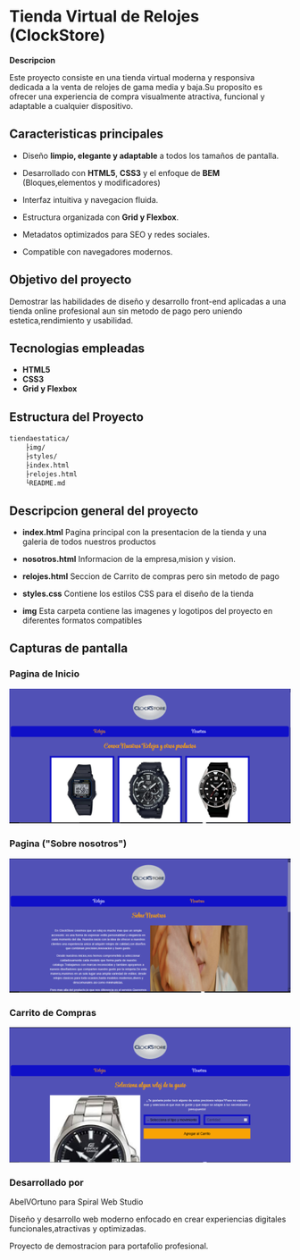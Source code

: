 # Tienda Virtual de Relojes (ClockStore)

**Descripcion**

Este proyecto consiste en una tienda virtual moderna y responsiva dedicada a la venta de relojes de gama media y baja.Su proposito es ofrecer una experiencia de compra visualmente atractiva, funcional y adaptable a cualquier dispositivo.

## Caracteristicas principales
- Diseño **limpio, elegante y adaptable** a todos los tamaños de pantalla.

- Desarrollado con **HTML5**, **CSS3** y el enfoque de **BEM** (Bloques,elementos y modificadores)

- Interfaz intuitiva y navegacion fluida.
- Estructura organizada con **Grid y Flexbox**.
- Metadatos optimizados para SEO y redes sociales.
- Compatible con navegadores modernos.

## Objetivo del proyecto
Demostrar las habilidades de diseño y desarrollo front-end aplicadas a una tienda online profesional aun sin metodo de pago pero uniendo estetica,rendimiento y usabilidad.

## Tecnologias empleadas 
- **HTML5**
- **CSS3**
- **Grid y Flexbox**

## Estructura del Proyecto

```
tiendaestatica/
    ├img/
    ├styles/
    ├index.html 
    ├relojes.html
    └README.md
```
## Descripcion general del proyecto 

- **index.html** Pagina principal con la presentacion de la tienda y una galeria de todos nuestros productos

- **nosotros.html** Informacion de la empresa,mision y vision.

- **relojes.html** Seccion de Carrito de compras pero sin metodo de pago

- **styles.css** Contiene los estilos CSS para el diseño de la tienda

- **img** Esta carpeta contiene las imagenes y logotipos del proyecto en diferentes formatos compatibles

## Capturas de pantalla

### Pagina de Inicio 
![Vista de pagina principal](img/casio/clockStoreindex.png)

### Pagina ("Sobre nosotros") 
![Vista de sobre nosotros](img/casio/clockStoreabout.png)

### Carrito de Compras
![Vista de carrito de compras](img/casio/clockStoreProduct.png)

### Desarrollado por

AbelVOrtuno para Spiral Web Studio 

Diseño y desarrollo web moderno enfocado en crear experiencias digitales funcionales,atractivas y optimizadas.

Proyecto de demostracion para portafolio profesional.